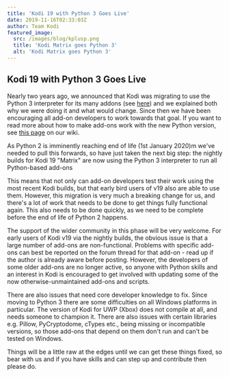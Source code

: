 ```yaml
---
title: 'Kodi 19 with Python 3 Goes Live'
date: 2019-11-16T02:33:03Z
author: Team Kodi
featured_image:
  src: /images/blog/kplusp.png
  title: 'Kodi Matrix goes Python 3'
  alt: 'Kodi Matrix goes Python 3'
---
```

Kodi 19 with Python 3 Goes Live
-------------------------------

 Nearly two years ago, we announced that Kodi was migrating to use the Python 3 interpreter for its many addons (see [here](https://kodi.tv/article/attention-addon-developers-migration-python-3)) and we explained both why we were doing it and what would change. Since then we have been encouraging all add-on developers to work towards that goal. If you want to read more about how to make add-ons work with the new Python version, see [this page](https://kodi.wiki/view/Migration_to_Python_3) on our wiki.

 As Python 2 is imminently reaching end of life (1st January 2020)m we've needed to pull this forwards, so have just taken the next big step: the nightly builds for Kodi 19 "Matrix" are now using the Python 3 interpreter to run all Python-based add-ons

 This means that not only can add-on developers test their work using the most recent Kodi builds, but that early bird users of v19 also are able to use them. However, this migration is very much a breaking change for us, and there's a lot of work that needs to be done to get things fully functional again. This also needs to be done quickly, as we need to be complete before the end of life of Python 2 happens.

 The support of the wider community in this phase will be very welcome. For early users of Kodi v19 via the nightly builds, the obvious issue is that a large number of add-ons are non-functional. Problems with specific add-ons can best be reported on the forum thread for that add-on - read up if the author is already aware before posting. However, the developers of some older add-ons are no longer active, so anyone with Python skills and an interest in Kodi is encouraged to get involved with updating some of the now otherwise-unmaintained add-ons and scripts.

 There are also issues that need core developer knowledge to fix. Since moving to Python 3 there are some difficulties on all Windows platforms in particular. The version of Kodi for UWP (Xbox) does not compile at all, and needs someone to champion it. There are also issues with certain libraries e.g. Pillow, PyCryptodome, cTypes etc., being missing or incompatible versions, so those add-ons that depend on them don't run and can't be tested on Windows.

 Things will be a little raw at the edges until we can get these things fixed, so bear with us and if you have skills and can step up and contribute then please do.

 
